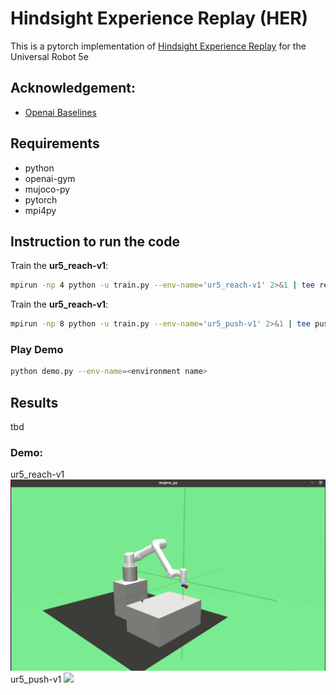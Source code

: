 # Hindsight Experience Replay (HER)
This is a pytorch implementation of [Hindsight Experience Replay](https://arxiv.org/abs/1707.01495) for the Universal Robot 5e

## Acknowledgement:
- [Openai Baselines](https://github.com/openai/baselines)

## Requirements
- python
- openai-gym
- mujoco-py
- pytorch
- mpi4py

## Instruction to run the code
Train the **ur5_reach-v1**:
```bash
mpirun -np 4 python -u train.py --env-name='ur5_reach-v1' 2>&1 | tee reach.log
```
Train the **ur5_reach-v1**:
```bash
mpirun -np 8 python -u train.py --env-name='ur5_push-v1' 2>&1 | tee push.log
```

### Play Demo
```bash
python demo.py --env-name=<environment name>
```

## Results
tbd
### Demo:
ur5_reach-v1
![](https://raw.githubusercontent.com/stefanwanckel/DRL/master/hindsight-experience-replay-ur5/figures/ur5_reach-v1_ddpg-her_2021-05-07.gif)
ur5_push-v1
![](https://raw.githubusercontent.com/stefanwanckel/DRL/master/hindsight-experience-replay-ur5/figures/ur5_push-v1_ddpg-her_2021-05-13.gif)
